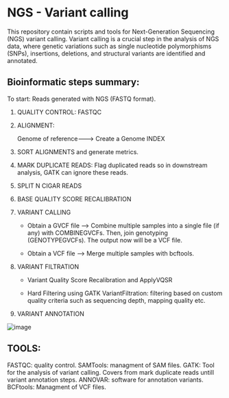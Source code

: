 # NGS - Variant calling

This repository contain scripts and tools for Next-Generation Sequencing (NGS) variant calling. Variant calling is a crucial step in the analysis of NGS data, where genetic variations such as single nucleotide polymorphisms (SNPs), insertions, deletions, and structural variants are identified and annotated.

## Bioinformatic steps summary:

To start: Reads generated with NGS (FASTQ format).

1. QUALITY CONTROL: FASTQC
2. ALIGNMENT:
      
   Genome of reference---> Create a Genome INDEX
3. SORT ALIGNMENTS and generate metrics.
4. MARK DUPLICATE READS: Flag duplicated reads so in downstream analysis, GATK can ignore these reads. 
5. SPLIT N CIGAR READS
6. BASE QUALITY SCORE RECALIBRATION
7. VARIANT CALLING
   
   - Obtain a GVCF file --> Combine multiple samples into a single file (if any) with COMBINEGVCFs. Then, join genotyping (GENOTYPEGVCFs). The output now will be a VCF file.
   
   - Obtain a VCF file --> Merge multiple samples with bcftools.

8. VARIANT FILTRATION

   - Variant Quality Score Recalibration and ApplyVQSR
   
   - Hard Filtering using GATK VariantFiltration: filtering based on custom quality criteria such as sequencing depth, mapping quality etc. 
  
9. VARIANT ANNOTATION
  
   


![image](https://github.com/mvilardell2/Variant_calling/assets/154689619/e6b548f8-f166-4b1c-b460-4350bc0bacab)

## TOOLS: 

FASTQC: quality control.
SAMTools: managment of SAM files.
GATK: Tool for the analysis of variant calling. Covers from mark duplicate reads untill variant annotation steps. 
ANNOVAR: software for annotation variants.
BCFtools: Managment of VCF files.
